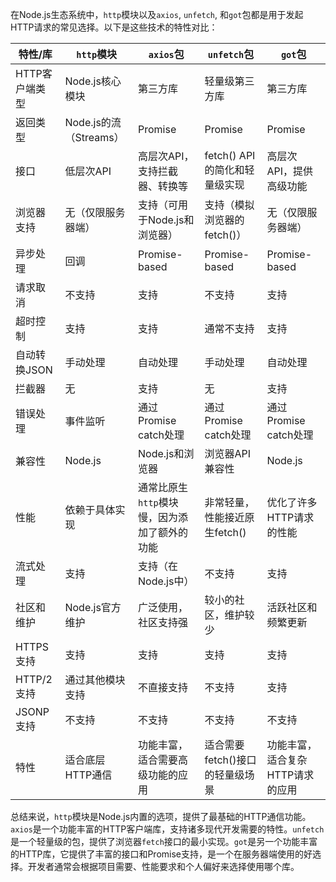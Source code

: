 



在Node.js生态系统中，`http`模块以及`axios`, `unfetch`, 和`got`包都是用于发起HTTP请求的常见选择。以下是这些技术的特性对比：

| 特性/库        | `http`模块             | `axios`包                                    | `unfetch`包                     | `got`包                          |
| -------------- | ---------------------- | -------------------------------------------- | ------------------------------- | -------------------------------- |
| HTTP客户端类型 | Node.js核心模块        | 第三方库                                     | 轻量级第三方库                  | 第三方库                         |
| 返回类型       | Node.js的流（Streams） | Promise                                      | Promise                         | Promise                          |
| 接口           | 低层次API              | 高层次API，支持拦截器、转换等                | fetch() API的简化和轻量级实现   | 高层次API，提供高级功能          |
| 浏览器支持     | 无（仅限服务器端）     | 支持（可用于Node.js和浏览器）                | 支持（模拟浏览器的fetch()）     | 无（仅限服务器端）               |
| 异步处理       | 回调                   | Promise-based                                | Promise-based                   | Promise-based                    |
| 请求取消       | 不支持                 | 支持                                         | 不支持                          | 支持                             |
| 超时控制       | 支持                   | 支持                                         | 通常不支持                      | 支持                             |
| 自动转换JSON   | 手动处理               | 自动处理                                     | 手动处理                        | 自动处理                         |
| 拦截器         | 无                     | 支持                                         | 无                              | 支持                             |
| 错误处理       | 事件监听               | 通过Promise catch处理                        | 通过Promise catch处理           | 通过Promise catch处理            |
| 兼容性         | Node.js                | Node.js和浏览器                              | 浏览器API兼容性                 | Node.js                          |
| 性能           | 依赖于具体实现         | 通常比原生`http`模块慢，因为添加了额外的功能 | 非常轻量，性能接近原生fetch()   | 优化了许多HTTP请求的性能         |
| 流式处理       | 支持                   | 支持（在Node.js中）                          | 不支持                          | 支持                             |
| 社区和维护     | Node.js官方维护        | 广泛使用，社区支持强                         | 较小的社区，维护较少            | 活跃社区和频繁更新               |
| HTTPS支持      | 支持                   | 支持                                         | 支持                            | 支持                             |
| HTTP/2支持     | 通过其他模块支持       | 不直接支持                                   | 不支持                          | 支持                             |
| JSONP支持      | 不支持                 | 不支持                                       | 不支持                          | 不支持                           |
| 特性           | 适合底层HTTP通信       | 功能丰富，适合需要高级功能的应用             | 适合需要fetch()接口的轻量级场景 | 功能丰富，适合复杂HTTP请求的应用 |

总结来说，`http`模块是Node.js内置的选项，提供了最基础的HTTP通信功能。`axios`是一个功能丰富的HTTP客户端库，支持诸多现代开发需要的特性。`unfetch`是一个轻量级的包，提供了浏览器`fetch`接口的最小实现。`got`是另一个功能丰富的HTTP库，它提供了丰富的接口和Promise支持，是一个在服务器端使用的好选择。开发者通常会根据项目需要、性能要求和个人偏好来选择使用哪个库。